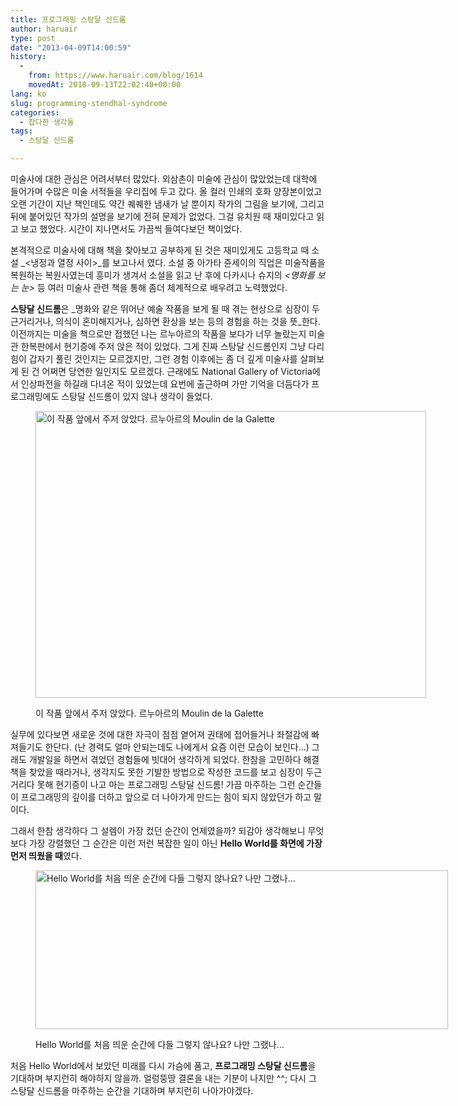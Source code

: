 ```yaml
---
title: 프로그래밍 스탕달 신드롬
author: haruair
type: post
date: "2013-04-09T14:00:59"
history:
  - 
    from: https://www.haruair.com/blog/1614
    movedAt: 2018-09-13T22:02:40+00:00
lang: ko
slug: programming-stendhal-syndrome
categories:
  - 잡다한 생각들
tags:
  - 스탕달 신드롬

---
```

미술사에 대한 관심은 어려서부터 많았다. 외삼촌이 미술에 관심이 많았었는데 대학에 들어가며 수많은 미술 서적들을 우리집에 두고 갔다. 올 컬러 인쇄의 호화 양장본이었고 오랜 기간이 지난 책인데도 약간 퀘퀘한 냄새가 날 뿐이지 작가의 그림을 보기에, 그리고 뒤에 붙어있던 작가의 설명을 보기에 전혀 문제가 없었다. 그걸 유치원 때 재미있다고 읽고 보고 했었다. 시간이 지나면서도 가끔씩 들여다보던 책이었다.

본격적으로 미술사에 대해 책을 찾아보고 공부하게 된 것은 재미있게도 고등학교 때 소설 _<냉정과 열정 사이>_를 보고나서 였다. 소설 중 아가타 쥰세이의 직업은 미술작품을 복원하는 복원사였는데 흥미가 생겨서 소설을 읽고 난 후에 다카시나 슈지의 _<명화를 보는 눈>_ 등 여러 미술사 관련 책을 통해 좀더 체계적으로 배우려고 노력했었다.

**스탕달 신드롬**은 _명화와 같은 뛰어난 예술 작품을 보게 될 때 겪는 현상으로 심장이 두근거리거나, 의식이 혼미해지거나, 심하면 환상을 보는 등의 경험을 하는 것을 뜻_한다. 이전까지는 미술을 책으로만 접했던 나는 르누아르의 작품을 보다가 너무 놀랐는지 미술관 한복판에서 현기증에 주저 앉은 적이 있었다. 그게 진짜 스탕달 신드롬인지 그냥 다리 힘이 갑자기 풀린 것인지는 모르겠지만, 그런 경험 이후에는 좀 더 깊게 미술사를 살펴보게 된 건 어쩌면 당연한 일인지도 모르겠다. 근래에도 National Gallery of Victoria에서 인상파전을 하길래 다녀온 적이 있었는데 요번에 출근하며 가만 기억을 더듬다가 프로그래밍에도 스탕달 신드롬이 있지 않나 생각이 들었다.<figure id="attachment_1620" style="width: 625px" class="wp-caption aligncenter">

<img data-attachment-id="1620" data-permalink="https://edykim.com/blog/1614/renoir-moulin-galette" data-orig-file="https://edykim.com/wp-content/uploads/2013/04/renoir.moulin-galette.jpg?fit=1073%2C790&ssl=1" data-orig-size="1073,790" data-comments-opened="1" data-image-meta="{&quot;aperture&quot;:&quot;0&quot;,&quot;credit&quot;:&quot;&quot;,&quot;camera&quot;:&quot;&quot;,&quot;caption&quot;:&quot;&quot;,&quot;created_timestamp&quot;:&quot;0&quot;,&quot;copyright&quot;:&quot;&quot;,&quot;focal_length&quot;:&quot;0&quot;,&quot;iso&quot;:&quot;0&quot;,&quot;shutter_speed&quot;:&quot;0&quot;,&quot;title&quot;:&quot;&quot;}" data-image-title="renoir.moulin-galette" data-image-description="" data-medium-file="https://edykim.com/wp-content/uploads/2013/04/renoir.moulin-galette.jpg?fit=300%2C220&ssl=1" data-large-file="https://edykim.com/wp-content/uploads/2013/04/renoir.moulin-galette.jpg?fit=660%2C485&ssl=1" src="https://edykim.com/wp-content/uploads/2013/04/renoir.moulin-galette.jpg?resize=625%2C459" alt="이 작품 앞에서 주저 앉았다. 르누아르의 Moulin de la Galette" width="625" height="459" class="size-large wp-image-1620" srcset="https://edykim.com/wp-content/uploads/2013/04/renoir.moulin-galette.jpg?resize=1024%2C753&ssl=1 1024w, https://edykim.com/wp-content/uploads/2013/04/renoir.moulin-galette.jpg?resize=300%2C220&ssl=1 300w, https://edykim.com/wp-content/uploads/2013/04/renoir.moulin-galette.jpg?resize=624%2C459&ssl=1 624w, https://edykim.com/wp-content/uploads/2013/04/renoir.moulin-galette.jpg?w=1073&ssl=1 1073w" sizes="(max-width: 625px) 100vw, 625px" data-recalc-dims="1" /><figcaption class="wp-caption-text">이 작품 앞에서 주저 앉았다. 르누아르의 Moulin de la Galette</figcaption></figure> 

실무에 있다보면 새로운 것에 대한 자극이 점점 옅어져 권태에 접어들거나 좌절감에 빠져들기도 한단다. (난 경력도 얼마 안되는데도 나에게서 요즘 이런 모습이 보인다&#8230;) 그래도 개발일을 하면서 겪었던 경험들에 빗대어 생각하게 되었다. 한참을 고민하다 해결책을 찾았을 때라거나, 생각지도 못한 기발한 방법으로 작성한 코드를 보고 심장이 두근거리다 못해 현기증이 나고 마는 프로그래밍 스탕달 신드롬! 가끔 마주하는 그런 순간들이 프로그래밍의 깊이를 더하고 앞으로 더 나아가게 만드는 힘이 되지 않았던가 하고 말이다.

그래서 한참 생각하다 그 설렘이 가장 컸던 순간이 언제였을까? 되감아 생각해보니 무엇보다 가장 강렬했던 그 순간은 이런 저런 복잡한 일이 아닌 **Hello World를 화면에 가장 먼저 띄웠을 때**였다.<figure id="attachment_1622" style="width: 724px" class="wp-caption aligncenter">

<img data-attachment-id="1622" data-permalink="https://edykim.com/blog/1614/screen-shot-2013-04-09-at-11-59-10-pm" data-orig-file="https://edykim.com/wp-content/uploads/2013/04/Screen-Shot-2013-04-09-at-11.59.10-PM.png?fit=724%2C279&ssl=1" data-orig-size="724,279" data-comments-opened="1" data-image-meta="{&quot;aperture&quot;:&quot;0&quot;,&quot;credit&quot;:&quot;&quot;,&quot;camera&quot;:&quot;&quot;,&quot;caption&quot;:&quot;&quot;,&quot;created_timestamp&quot;:&quot;0&quot;,&quot;copyright&quot;:&quot;&quot;,&quot;focal_length&quot;:&quot;0&quot;,&quot;iso&quot;:&quot;0&quot;,&quot;shutter_speed&quot;:&quot;0&quot;,&quot;title&quot;:&quot;&quot;}" data-image-title="Hello World" data-image-description="" data-medium-file="https://edykim.com/wp-content/uploads/2013/04/Screen-Shot-2013-04-09-at-11.59.10-PM.png?fit=300%2C115&ssl=1" data-large-file="https://edykim.com/wp-content/uploads/2013/04/Screen-Shot-2013-04-09-at-11.59.10-PM.png?fit=660%2C254&ssl=1" src="https://edykim.com/wp-content/uploads/2013/04/Screen-Shot-2013-04-09-at-11.59.10-PM.png?resize=660%2C254" alt="Hello World를 처음 띄운 순간에 다들 그렇지 않나요? 나만 그랬나..." width="660" height="254" class="size-full wp-image-1622" srcset="https://edykim.com/wp-content/uploads/2013/04/Screen-Shot-2013-04-09-at-11.59.10-PM.png?w=724&ssl=1 724w, https://edykim.com/wp-content/uploads/2013/04/Screen-Shot-2013-04-09-at-11.59.10-PM.png?resize=300%2C115&ssl=1 300w, https://edykim.com/wp-content/uploads/2013/04/Screen-Shot-2013-04-09-at-11.59.10-PM.png?resize=624%2C240&ssl=1 624w" sizes="(max-width: 660px) 100vw, 660px" data-recalc-dims="1" /><figcaption class="wp-caption-text">Hello World를 처음 띄운 순간에 다들 그렇지 않나요? 나만 그랬나&#8230;</figcaption></figure> 

처음 Hello World에서 보았던 미래를 다시 가슴에 품고, **프로그래밍 스탕달 신드롬**을 기대하며 부지런히 해야하지 않을까. 얼렁뚱땅 결론을 내는 기분이 나지만 ^^; 다시 그 스탕달 신드롬을 마주하는 순간을 기대하며 부지런히 나아가야겠다.